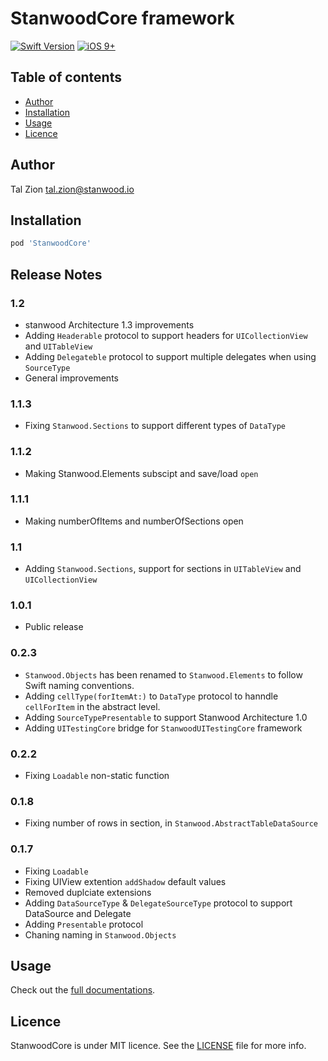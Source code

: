 
# StanwoodCore framework

[![Swift Version](https://img.shields.io/badge/Swift-4.0.x-orange.svg)]()
[![iOS 9+](https://img.shields.io/badge/iOS-9+-EB7943.svg)]()

## Table of contents

- [Author](#author)
- [Installation](#installation)
- [Usage](#usage)
- [Licence](#licence)


## Author

Tal Zion tal.zion@stanwood.io

## Installation

```ruby
pod 'StanwoodCore'
```

## Release Notes

### 1.2

- stanwood Architecture 1.3 improvements
- Adding `Headerable` protocol to support headers for `UICollectionView` and `UITableView`
- Adding `Delegateble` protocol to support multiple delegates when using `SourceType`
- General improvements

### 1.1.3

- Fixing `Stanwood.Sections` to support different types of `DataType`

### 1.1.2

- Making Stanwood.Elements subscipt and save/load `open`

### 1.1.1

- Making numberOfItems and numberOfSections open

### 1.1

- Adding `Stanwood.Sections`, support for sections in `UITableView` and `UICollectionView`

### 1.0.1

- Public release

### 0.2.3

- `Stanwood.Objects` has been renamed to `Stanwood.Elements` to follow Swift naming conventions.
- Adding `cellType(forItemAt:)` to `DataType` protocol to hanndle `cellForItem` in the abstract level.
- Adding `SourceTypePresentable` to support Stanwood Architecture 1.0
- Adding `UITestingCore` bridge for `StanwoodUITestingCore` framework

### 0.2.2

- Fixing `Loadable` non-static function

### 0.1.8

- Fixing number of rows in section, in `Stanwood.AbstractTableDataSource`

### 0.1.7

- Fixing `Loadable`
- Fixing UIView extention `addShadow` default values
- Removed duplciate extensions
- Adding `DataSourceType` & `DelegateSourceType` protocol to support DataSource and Delegate
- Adding `Presentable` protocol
- Chaning naming in `Stanwood.Objects`

## Usage

Check out the [full documentations](https://stanwood.github.io/Stanwood_Core).

## Licence

StanwoodCore is under MIT licence. See the [LICENSE](https://github.com/stanwood/Stanwood_Core/blob/master/LICENSE) file for more info.
